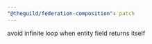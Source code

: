 ```yaml
---
"@theguild/federation-composition": patch
---
```


avoid infinite loop when entity field returns itself
